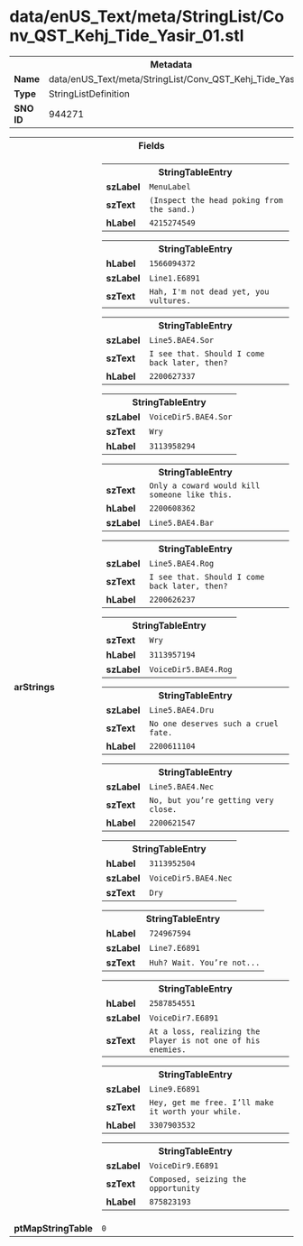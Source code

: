 <h1>data/enUS_Text/meta/StringList/Conv_QST_Kehj_Tide_Yasir_01.stl</h1><table><tr><th colspan="100%">Metadata</th></tr><tr><td><b>Name</b></td><td>data/enUS_Text/meta/StringList/Conv_QST_Kehj_Tide_Yasir_01.stl</td></tr><tr><td><b>Type</b></td><td>StringListDefinition</td></tr><tr><td><b>SNO ID</b></td><td>944271</td></tr></table>

<table><tr><th colspan="100%">Fields</th></tr><tr><td><b>arStrings</b></td><td><table><tr><th colspan="100%">StringTableEntry</th></tr><tr><td><b>szLabel</b></td><td><code>MenuLabel</code></td></tr><tr><td><b>szText</b></td><td><code>(Inspect the head poking from the sand.)</code></td></tr><tr><td><b>hLabel</b></td><td><code>4215274549</code></td></tr></table>


<table><tr><th colspan="100%">StringTableEntry</th></tr><tr><td><b>hLabel</b></td><td><code>1566094372</code></td></tr><tr><td><b>szLabel</b></td><td><code>Line1.E6891</code></td></tr><tr><td><b>szText</b></td><td><code>Hah, I'm not dead yet, you vultures.</code></td></tr></table>


<table><tr><th colspan="100%">StringTableEntry</th></tr><tr><td><b>szLabel</b></td><td><code>Line5.BAE4.Sor</code></td></tr><tr><td><b>szText</b></td><td><code>I see that. Should I come back later, then?</code></td></tr><tr><td><b>hLabel</b></td><td><code>2200627337</code></td></tr></table>


<table><tr><th colspan="100%">StringTableEntry</th></tr><tr><td><b>szLabel</b></td><td><code>VoiceDir5.BAE4.Sor</code></td></tr><tr><td><b>szText</b></td><td><code>Wry</code></td></tr><tr><td><b>hLabel</b></td><td><code>3113958294</code></td></tr></table>


<table><tr><th colspan="100%">StringTableEntry</th></tr><tr><td><b>szText</b></td><td><code>Only a coward would kill someone like this.</code></td></tr><tr><td><b>hLabel</b></td><td><code>2200608362</code></td></tr><tr><td><b>szLabel</b></td><td><code>Line5.BAE4.Bar</code></td></tr></table>


<table><tr><th colspan="100%">StringTableEntry</th></tr><tr><td><b>szLabel</b></td><td><code>Line5.BAE4.Rog</code></td></tr><tr><td><b>szText</b></td><td><code>I see that. Should I come back later, then?</code></td></tr><tr><td><b>hLabel</b></td><td><code>2200626237</code></td></tr></table>


<table><tr><th colspan="100%">StringTableEntry</th></tr><tr><td><b>szText</b></td><td><code>Wry</code></td></tr><tr><td><b>hLabel</b></td><td><code>3113957194</code></td></tr><tr><td><b>szLabel</b></td><td><code>VoiceDir5.BAE4.Rog</code></td></tr></table>


<table><tr><th colspan="100%">StringTableEntry</th></tr><tr><td><b>szLabel</b></td><td><code>Line5.BAE4.Dru</code></td></tr><tr><td><b>szText</b></td><td><code>No one deserves such a cruel fate.</code></td></tr><tr><td><b>hLabel</b></td><td><code>2200611104</code></td></tr></table>


<table><tr><th colspan="100%">StringTableEntry</th></tr><tr><td><b>szLabel</b></td><td><code>Line5.BAE4.Nec</code></td></tr><tr><td><b>szText</b></td><td><code>No, but you’re getting very close.</code></td></tr><tr><td><b>hLabel</b></td><td><code>2200621547</code></td></tr></table>


<table><tr><th colspan="100%">StringTableEntry</th></tr><tr><td><b>hLabel</b></td><td><code>3113952504</code></td></tr><tr><td><b>szLabel</b></td><td><code>VoiceDir5.BAE4.Nec</code></td></tr><tr><td><b>szText</b></td><td><code>Dry</code></td></tr></table>


<table><tr><th colspan="100%">StringTableEntry</th></tr><tr><td><b>hLabel</b></td><td><code>724967594</code></td></tr><tr><td><b>szLabel</b></td><td><code>Line7.E6891</code></td></tr><tr><td><b>szText</b></td><td><code>Huh? Wait. You’re not...</code></td></tr></table>


<table><tr><th colspan="100%">StringTableEntry</th></tr><tr><td><b>hLabel</b></td><td><code>2587854551</code></td></tr><tr><td><b>szLabel</b></td><td><code>VoiceDir7.E6891</code></td></tr><tr><td><b>szText</b></td><td><code>At a loss, realizing the Player is not one of his enemies.</code></td></tr></table>


<table><tr><th colspan="100%">StringTableEntry</th></tr><tr><td><b>szLabel</b></td><td><code>Line9.E6891</code></td></tr><tr><td><b>szText</b></td><td><code>Hey, get me free. I’ll make it worth your while.</code></td></tr><tr><td><b>hLabel</b></td><td><code>3307903532</code></td></tr></table>


<table><tr><th colspan="100%">StringTableEntry</th></tr><tr><td><b>szLabel</b></td><td><code>VoiceDir9.E6891</code></td></tr><tr><td><b>szText</b></td><td><code>Composed, seizing the opportunity</code></td></tr><tr><td><b>hLabel</b></td><td><code>875823193</code></td></tr></table>


</td></tr><tr><td><b>ptMapStringTable</b></td><td><code>0</code></td></tr></table>

